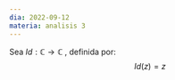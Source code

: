 ```yaml
---
dia: 2022-09-12
materia: analisis 3
---
```

Sea $Id : \mathbb{C} \to \mathbb{C}$ , definida por: $$ Id(z) = z $$
